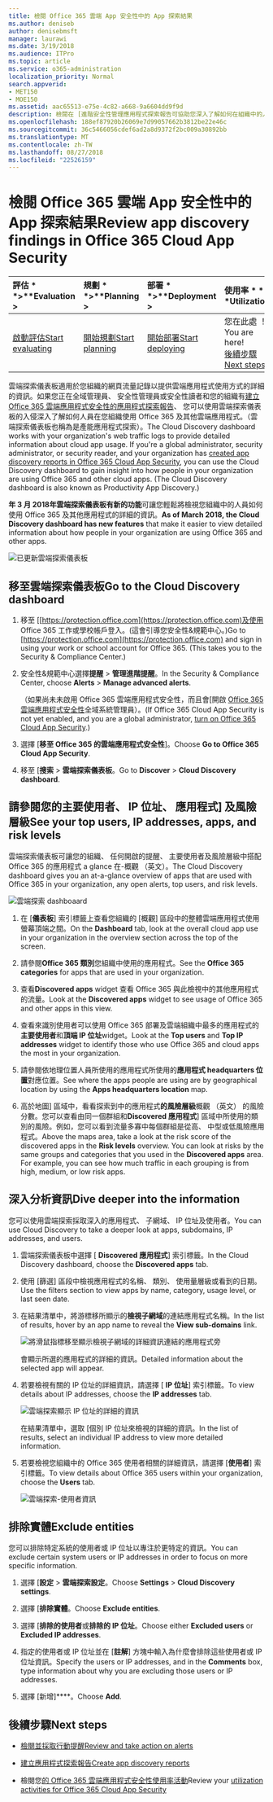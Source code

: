 ```yaml
---
title: 檢閱 Office 365 雲端 App 安全性中的 App 探索結果
ms.author: deniseb
author: denisebmsft
manager: laurawi
ms.date: 3/19/2018
ms.audience: ITPro
ms.topic: article
ms.service: o365-administration
localization_priority: Normal
search.appverid:
- MET150
- MOE150
ms.assetid: aac65513-e75e-4c82-a668-9a6604dd9f9d
description: 檢閱在 [進階安全性管理應用程式探索報告可協助您深入了解如何在組織中的人員使用雲端應用程式。您已建立應用程式探索報告使用來自防火牆及 proxy 記錄檔之後，請檢閱應用程式探索儀表板中的結果。
ms.openlocfilehash: 188ef87920b26069e7d99057662b3812be22e46c
ms.sourcegitcommit: 36c5466056cdef6ad2a8d9372f2bc009a30892bb
ms.translationtype: MT
ms.contentlocale: zh-TW
ms.lasthandoff: 08/27/2018
ms.locfileid: "22526159"
---
```

# <a name="review-app-discovery-findings-in-office-365-cloud-app-security"></a><span data-ttu-id="8a89a-104">檢閱 Office 365 雲端 App 安全性中的 App 探索結果</span><span class="sxs-lookup"><span data-stu-id="8a89a-104">Review app discovery findings in Office 365 Cloud App Security</span></span>
  
|<span data-ttu-id="8a89a-105">評估 * *\>**</span><span class="sxs-lookup"><span data-stu-id="8a89a-105">****Evaluation** \>**</span></span>|<span data-ttu-id="8a89a-106">規劃 * *\>**</span><span class="sxs-lookup"><span data-stu-id="8a89a-106">****Planning** \>**</span></span>|<span data-ttu-id="8a89a-107">部署 * *\>**</span><span class="sxs-lookup"><span data-stu-id="8a89a-107">****Deployment** \>**</span></span>|<span data-ttu-id="8a89a-108">使用率 \* \* \*</span><span class="sxs-lookup"><span data-stu-id="8a89a-108">****Utilization****</span></span>|
|:-----|:-----|:-----|:-----|
|[<span data-ttu-id="8a89a-109">啟動評估</span><span class="sxs-lookup"><span data-stu-id="8a89a-109">Start evaluating</span></span>](office-365-cas-overview.md) <br/> |[<span data-ttu-id="8a89a-110">開始規劃</span><span class="sxs-lookup"><span data-stu-id="8a89a-110">Start planning</span></span>](get-ready-for-office-365-cas.md) <br/> |[<span data-ttu-id="8a89a-111">開始部署</span><span class="sxs-lookup"><span data-stu-id="8a89a-111">Start deploying</span></span>](turn-on-office-365-cas.md) <br/> |<span data-ttu-id="8a89a-112">您在此處 ！</span><span class="sxs-lookup"><span data-stu-id="8a89a-112">You are here!</span></span>  <br/> [<span data-ttu-id="8a89a-113">後續步驟</span><span class="sxs-lookup"><span data-stu-id="8a89a-113">Next steps</span></span>](#next-steps) <br/> |
   
<span data-ttu-id="8a89a-p102">雲端探索儀表板適用於您組織的網頁流量記錄以提供雲端應用程式使用方式的詳細的資訊。如果您正在全域管理員、 安全性管理員或安全性讀者和您的組織有[建立 Office 365 雲端應用程式安全性的應用程式探索報告](create-app-discovery-reports-in-ocas.md)、 您可以使用雲端探索儀表板的入侵深入了解如何人員在您組織使用 Office 365 及其他雲端應用程式。（雲端探索儀表板也稱為是產能應用程式探索）。</span><span class="sxs-lookup"><span data-stu-id="8a89a-p102">The Cloud Discovery dashboard works with your organization's web traffic logs to provide detailed information about cloud app usage. If you're a global administrator, security administrator, or security reader, and your organization has [created app discovery reports in Office 365 Cloud App Security](create-app-discovery-reports-in-ocas.md), you can use the Cloud Discovery dashboard to gain insight into how people in your organization are using Office 365 and other cloud apps. (The Cloud Discovery dashboard is also known as Productivity App Discovery.)</span></span>
  
 <span data-ttu-id="8a89a-117">**年 3 月 2018年雲端探索儀表板有新的功能**可讓您輕鬆將檢視您組織中的人員如何使用 Office 365 及其他應用程式的詳細的資訊。</span><span class="sxs-lookup"><span data-stu-id="8a89a-117">**As of March 2018, the Cloud Discovery dashboard has new features** that make it easier to view detailed information about how people in your organization are using Office 365 and other apps.</span></span> 
  
![已更新雲端探索儀表板](media/12712681-c0b3-4cb3-b7fd-2cf2ad4e825f.png)
     
## <a name="go-to-the-cloud-discovery-dashboard"></a><span data-ttu-id="8a89a-119">移至雲端探索儀表板</span><span class="sxs-lookup"><span data-stu-id="8a89a-119">Go to the Cloud Discovery dashboard</span></span>

1. <span data-ttu-id="8a89a-p103">移至 [[https://protection.office.com](https://protection.office.com)及使用 Office 365 工作或學校帳戶登入。(這會引導您安全性&amp;規範中心。)</span><span class="sxs-lookup"><span data-stu-id="8a89a-p103">Go to [https://protection.office.com](https://protection.office.com) and sign in using your work or school account for Office 365. (This takes you to the Security &amp; Compliance Center.)</span></span> 
    
2. <span data-ttu-id="8a89a-122">安全性&amp;規範中心選擇**提醒** \> **管理進階提醒**。</span><span class="sxs-lookup"><span data-stu-id="8a89a-122">In the Security &amp; Compliance Center, choose **Alerts** \> **Manage advanced alerts**.</span></span>
    
    <span data-ttu-id="8a89a-123">（如果尚未未啟用 Office 365 雲端應用程式安全性，而且會[開啟 [Office 365 雲端應用程式安全性](turn-on-office-365-cas.md)全域系統管理員）。</span><span class="sxs-lookup"><span data-stu-id="8a89a-123">(If Office 365 Cloud App Security is not yet enabled, and you are a global administrator, [turn on Office 365 Cloud App Security](turn-on-office-365-cas.md).)</span></span>
    
3. <span data-ttu-id="8a89a-124">選擇 [**移至 Office 365 的雲端應用程式安全性**]。</span><span class="sxs-lookup"><span data-stu-id="8a89a-124">Choose **Go to Office 365 Cloud App Security**.</span></span>
    
4. <span data-ttu-id="8a89a-125">移至 [**搜索** \> **雲端探索儀表板**。</span><span class="sxs-lookup"><span data-stu-id="8a89a-125">Go to **Discover** \> **Cloud Discovery dashboard**.</span></span>
    
## <a name="see-your-top-users-ip-addresses-apps-and-risk-levels"></a><span data-ttu-id="8a89a-126">請參閱您的主要使用者、 IP 位址、 應用程式] 及風險層級</span><span class="sxs-lookup"><span data-stu-id="8a89a-126">See your top users, IP addresses, apps, and risk levels</span></span>

<span data-ttu-id="8a89a-127">雲端探索儀表板可讓您的組織、 任何開啟的提醒、 主要使用者及風險層級中搭配 Office 365 的應用程式 a glance 在-概觀 （英文）。</span><span class="sxs-lookup"><span data-stu-id="8a89a-127">The Cloud Discovery dashboard gives you an at-a-glance overview of apps that are used with Office 365 in your organization, any open alerts, top users, and risk levels.</span></span>
  
![雲端探索 dashboaard](media/06696946-fbdf-4781-b5b8-2ac074fcb2a1.png)
  
1. <span data-ttu-id="8a89a-129">在 [**儀表板**] 索引標籤上查看您組織的 [概觀] 區段中的整體雲端應用程式使用螢幕頂端之間。</span><span class="sxs-lookup"><span data-stu-id="8a89a-129">On the **Dashboard** tab, look at the overall cloud app use in your organization in the overview section across the top of the screen.</span></span> 
    
2. <span data-ttu-id="8a89a-130">請參閱**Office 365 類別**您組織中使用的應用程式。</span><span class="sxs-lookup"><span data-stu-id="8a89a-130">See the **Office 365 categories** for apps that are used in your organization.</span></span> 
    
3. <span data-ttu-id="8a89a-131">查看**Discovered apps** widget 查看 Office 365 與此檢視中的其他應用程式的流量。</span><span class="sxs-lookup"><span data-stu-id="8a89a-131">Look at the **Discovered apps** widget to see usage of Office 365 and other apps in this view.</span></span> 
    
4. <span data-ttu-id="8a89a-132">查看來識別使用者可以使用 Office 365 部署及雲端組織中最多的應用程式的**主要使用者**和**頂端 IP 位址**widget。</span><span class="sxs-lookup"><span data-stu-id="8a89a-132">Look at the **Top users** and **Top IP addresses** widget to identify those who use Office 365 and cloud apps the most in your organization.</span></span> 
    
5. <span data-ttu-id="8a89a-133">請參閱依地理位置人員所使用的應用程式所使用的**應用程式 headquarters 位置**對應位置。</span><span class="sxs-lookup"><span data-stu-id="8a89a-133">See where the apps people are using are by geographical location by using the **Apps headquarters location** map.</span></span> 
    
6. <span data-ttu-id="8a89a-p104">高於地圖] 區域中，看看探索到中的應用程式**的風險層級**概觀 （英文） 的風險分數。您可以查看由同一個群組和**Discovered 應用程式**] 區域中所使用的類別的風險。例如，您可以看到流量多寡中每個群組是從高、 中型或低風險應用程式。</span><span class="sxs-lookup"><span data-stu-id="8a89a-p104">Above the maps area, take a look at the risk score of the discovered apps in the **Risk levels** overview. You can look at risks by the same groups and categories that you used in the **Discovered apps** area. For example, you can see how much traffic in each grouping is from high, medium, or low risk apps.</span></span> 
    
## <a name="dive-deeper-into-the-information"></a><span data-ttu-id="8a89a-137">深入分析資訊</span><span class="sxs-lookup"><span data-stu-id="8a89a-137">Dive deeper into the information</span></span>

<span data-ttu-id="8a89a-138">您可以使用雲端探索採取深入的應用程式、 子網域、 IP 位址及使用者。</span><span class="sxs-lookup"><span data-stu-id="8a89a-138">You can use Cloud Discovery to take a deeper look at apps, subdomains, IP addresses, and users.</span></span>
  
1. <span data-ttu-id="8a89a-139">雲端探索儀表板中選擇 [ **Discovered 應用程式**] 索引標籤。</span><span class="sxs-lookup"><span data-stu-id="8a89a-139">In the Cloud Discovery dashboard, choose the **Discovered apps** tab.</span></span> 
    
2. <span data-ttu-id="8a89a-140">使用 [篩選] 區段中檢視應用程式的名稱、 類別、 使用量層級或看到的日期。</span><span class="sxs-lookup"><span data-stu-id="8a89a-140">Use the filters section to view apps by name, category, usage level, or last seen date.</span></span>
    
3. <span data-ttu-id="8a89a-141">在結果清單中，將游標移所顯示的**檢視子網域**的連結應用程式名稱。</span><span class="sxs-lookup"><span data-stu-id="8a89a-141">In the list of results, hover by an app name to reveal the **View sub-domains** link.</span></span> 
    
    ![將滑鼠指標移至顯示檢視子網域的詳細資訊連結的應用程式旁](media/4a212215-8a2c-46fd-9ef9-89e4064658a6.png)
  
    <span data-ttu-id="8a89a-143">會顯示所選的應用程式的詳細的資訊。</span><span class="sxs-lookup"><span data-stu-id="8a89a-143">Detailed information about the selected app will appear.</span></span>
    
4. <span data-ttu-id="8a89a-144">若要檢視有關的 IP 位址的詳細資訊，請選擇 [ **IP 位址**] 索引標籤。</span><span class="sxs-lookup"><span data-stu-id="8a89a-144">To view details about IP addresses, choose the **IP addresses** tab.</span></span> 
    
    ![雲端探索顯示 IP 位址的詳細的資訊](media/0c742bf6-da9e-4d22-8656-a27a5007d5d5.png)
  
    <span data-ttu-id="8a89a-146">在結果清單中，選取 [個別 IP 位址來檢視的詳細的資訊。</span><span class="sxs-lookup"><span data-stu-id="8a89a-146">In the list of results, select an individual IP address to view more detailed information.</span></span>
    
5. <span data-ttu-id="8a89a-147">若要檢視您組織中的 Office 365 使用者相關的詳細資訊，請選擇 [**使用者**] 索引標籤。</span><span class="sxs-lookup"><span data-stu-id="8a89a-147">To view details about Office 365 users within your organization, choose the **Users** tab.</span></span> 
    
    ![雲端探索-使用者資訊](media/2d9c2d85-01e6-4057-8020-d9a68f26bbac.png)
  
## <a name="exclude-entities"></a><span data-ttu-id="8a89a-149">排除實體</span><span class="sxs-lookup"><span data-stu-id="8a89a-149">Exclude entities</span></span>

<span data-ttu-id="8a89a-150">您可以排除特定系統的使用者或 IP 位址以專注於更特定的資訊。</span><span class="sxs-lookup"><span data-stu-id="8a89a-150">You can exclude certain system users or IP addresses in order to focus on more specific information.</span></span>
  
1. <span data-ttu-id="8a89a-151">選擇 [**設定** \> **雲端探索設定**。</span><span class="sxs-lookup"><span data-stu-id="8a89a-151">Choose **Settings** \> **Cloud Discovery settings**.</span></span>
    
2. <span data-ttu-id="8a89a-152">選擇 [**排除實體**。</span><span class="sxs-lookup"><span data-stu-id="8a89a-152">Choose **Exclude entities**.</span></span>
    
3. <span data-ttu-id="8a89a-153">選擇 [**排除的使用者**或**排除的 IP 位址**。</span><span class="sxs-lookup"><span data-stu-id="8a89a-153">Choose either **Excluded users** or **Excluded IP addresses**.</span></span>
    
4. <span data-ttu-id="8a89a-154">指定的使用者或 IP 位址並在 [**註解**] 方塊中輸入為什麼會排除這些使用者或 IP 位址資訊。</span><span class="sxs-lookup"><span data-stu-id="8a89a-154">Specify the users or IP addresses, and in the **Comments** box, type information about why you are excluding those users or IP addresses.</span></span> 
    
5. <span data-ttu-id="8a89a-155">選擇 [新增]****。</span><span class="sxs-lookup"><span data-stu-id="8a89a-155">Choose **Add**.</span></span>
    
## <a name="next-steps"></a><span data-ttu-id="8a89a-156">後續步驟</span><span class="sxs-lookup"><span data-stu-id="8a89a-156">Next steps</span></span>

- [<span data-ttu-id="8a89a-157">檢閱並採取行動提醒</span><span class="sxs-lookup"><span data-stu-id="8a89a-157">Review and take action on alerts</span></span>](review-office-365-cas-alerts.md)
    
- [<span data-ttu-id="8a89a-158">建立應用程式探索報告</span><span class="sxs-lookup"><span data-stu-id="8a89a-158">Create app discovery reports</span></span>](create-app-discovery-reports-in-ocas.md)
    
- <span data-ttu-id="8a89a-159">檢閱您[的 Office 365 雲端應用程式安全性使用率活動](utilization-activities-for-ocas.md)</span><span class="sxs-lookup"><span data-stu-id="8a89a-159">Review your [utilization activities for Office 365 Cloud App Security](utilization-activities-for-ocas.md)</span></span>
    

